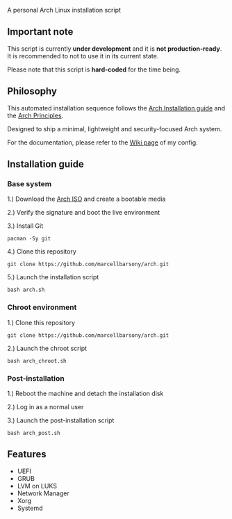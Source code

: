A personal Arch Linux installation script

## Important note

This script is currently **under development** and it is **not production-ready**. It is recommended to not to use it in its current state.

Please note that this script is **hard-coded** for the time being.

## Philosophy

This automated installation sequence follows the [Arch Installation guide](https://wiki.archlinux.org/title/installation_guide) and the [Arch Principles](https://wiki.archlinux.org/title/Arch_Linux#Principles). 

Designed to ship a minimal, lightweight and security-focused Arch system.

For the documentation, please refer to the [Wiki page](https://github.com/marcellbarsony/linux/wiki "Wiki - Marci's Arch config") of my config.

## Installation guide

### Base system

1.) Download the [Arch ISO](https://archlinux.org/download/) and create a bootable media

2.) Verify the signature and boot the live environment

3.) Install Git   

`pacman -Sy git`

4.) Clone this repository

`git clone https://github.com/marcellbarsony/arch.git`

5.) Launch the installation script

`bash arch.sh`

### Chroot environment

1.) Clone this repository

`git clone https://github.com/marcellbarsony/arch.git`

2.) Launch the chroot script

`bash arch_chroot.sh`

### Post-installation

1.) Reboot the machine and detach the installation disk

2.) Log in as a normal user

3.) Launch the post-installation script

`bash arch_post.sh`

## Features

- UEFI
- GRUB
- LVM on LUKS
- Network Manager
- Xorg
- Systemd
